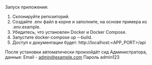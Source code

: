 Запуск приложения:

1. Склонируйте репозиторий.
2. Создайте .env файл в корне и заполните, на основе примера из .env.example.
3. Убедитесь, что установлен Docker и Docker Compose.
4. Запустите docker-compose up --build.
5. Доступ к документации будет: http://localhost:<APP_PORT>/api

После установки автоматически произойдёт сид Администратора, данные:
Email - admin@example.com
Пароль admin123
